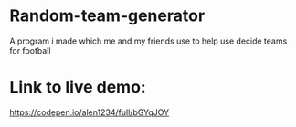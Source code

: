 # Random-team-generator
A program i made which me and my friends use to help use decide teams for football

# Link to live demo:
https://codepen.io/alen1234/full/bGYqJOY
